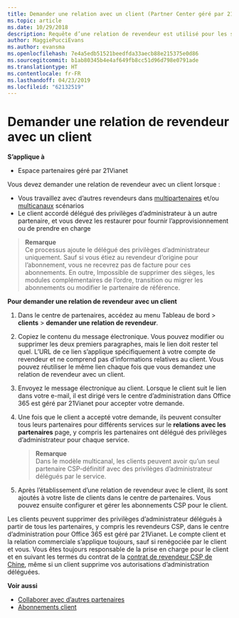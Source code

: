 ```yaml
---
title: Demander une relation avec un client (Partner Center géré par 21Vianet)
ms.topic: article
ms.date: 10/29/2018
description: Requête d’une relation de revendeur est utilisé pour les scénarios multipartner et multicanal. Elle est également utile si un client supprime vos privilèges d’administration délégués et que vous devez les restaurer pour fournir des services d’approvisionnement ou de support.
author: MaggiePucciEvans
ms.author: evansma
ms.openlocfilehash: 7e4a5edb51521beedfda33aecb88e215375e0d86
ms.sourcegitcommit: b1ab80345b4e4af649fb8cc51d96d798e0791ade
ms.translationtype: HT
ms.contentlocale: fr-FR
ms.lasthandoff: 04/23/2019
ms.locfileid: "62132519"
---
```

# <a name="request-a-reseller-relationship-with-a-customer"></a>Demander une relation de revendeur avec un client

**S’applique à**

-   Espace partenaires géré par 21Vianet

Vous devez demander une relation de revendeur avec un client lorsque :

-   Vous travaillez avec d’autres revendeurs dans [multipartenaires](multipartner.md) et/ou [multicanaux](multichannel.md) scénarios
-   Le client accordé délégué des privilèges d’administrateur à un autre partenaire, et vous devez les restaurer pour fournir l’approvisionnement ou de prendre en charge

>**Remarque**<br> Ce processus ajoute le délégué des privilèges d’administrateur uniquement. Sauf si vous étiez au revendeur d’origine pour l’abonnement, vous ne recevrez pas de facture pour ces abonnements. En outre, Impossible de supprimer des sièges, les modules complémentaires de l’ordre, transition ou migrer les abonnements ou modifier le partenaire de référence.

<a href="" id="requestarelationship"></a>
**Pour demander une relation de revendeur avec un client**

1.  Dans le centre de partenaires, accédez au menu Tableau de bord &gt; **clients** &gt; **demander une relation de revendeur**.
2.  Copiez le contenu du message électronique. Vous pouvez modifier ou supprimer les deux premiers paragraphes, mais le lien doit rester tel quel. L’URL de ce lien s’applique spécifiquement à votre compte de revendeur et ne comprend pas d’informations relatives au client. Vous pouvez réutiliser le même lien chaque fois que vous demandez une relation de revendeur avec un client.
3.  Envoyez le message électronique au client. Lorsque le client suit le lien dans votre e-mail, il est dirigé vers le centre d’administration dans Office 365 est géré par 21Vianet pour accepter votre demande.
4.  Une fois que le client a accepté votre demande, ils peuvent consulter tous leurs partenaires pour différents services sur le **relations avec les partenaires** page, y compris les partenaires ont délégué des privilèges d’administrateur pour chaque service.

    >**Remarque**<br> Dans le modèle multicanal, les clients peuvent avoir qu’un seul partenaire CSP-définitif avec des privilèges d’administrateur délégués par le service. 
    
5.  Après l’établissement d’une relation de revendeur avec le client, ils sont ajoutés à votre liste de clients dans le centre de partenaires. Vous pouvez ensuite configurer et gérer les abonnements CSP pour le client.

Les clients peuvent supprimer des privilèges d’administrateur délégués à partir de tous les partenaires, y compris les revendeurs CSP, dans le centre d’administration pour Office 365 est géré par 21Vianet. Le compte client et la relation commerciale s’applique toujours, sauf si renégociée par le client et vous. Vous êtes toujours responsable de la prise en charge pour le client et en suivant les termes du contrat de la [contrat de revendeur CSP de Chine](https://www.21vbluecloud.com/office365/ResellerAgr/), même si un client supprime vos autorisations d’administration déléguées. 

**Voir aussi**

-   [Collaborer avec d’autres partenaires](work-with-other-partners.md)
-   [Abonnements client](customer-subscriptions.md)

 

 




